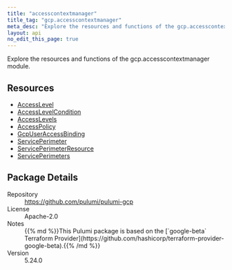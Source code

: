 ```yaml
---
title: "accesscontextmanager"
title_tag: "gcp.accesscontextmanager"
meta_desc: "Explore the resources and functions of the gcp.accesscontextmanager module."
layout: api
no_edit_this_page: true
---
```


<!-- WARNING: this file was generated by Pulumi Docs Generator. -->
<!-- Do not edit by hand unless you're certain you know what you are doing! -->

Explore the resources and functions of the gcp.accesscontextmanager module.

<h2 id="resources">Resources</h2>
<ul class="api">
    <li><a href="accesslevel" title="AccessLevel"><span class="api-symbol api-symbol--resource"></span>AccessLevel</a></li>
    <li><a href="accesslevelcondition" title="AccessLevelCondition"><span class="api-symbol api-symbol--resource"></span>AccessLevelCondition</a></li>
    <li><a href="accesslevels" title="AccessLevels"><span class="api-symbol api-symbol--resource"></span>AccessLevels</a></li>
    <li><a href="accesspolicy" title="AccessPolicy"><span class="api-symbol api-symbol--resource"></span>AccessPolicy</a></li>
    <li><a href="gcpuseraccessbinding" title="GcpUserAccessBinding"><span class="api-symbol api-symbol--resource"></span>GcpUserAccessBinding</a></li>
    <li><a href="serviceperimeter" title="ServicePerimeter"><span class="api-symbol api-symbol--resource"></span>ServicePerimeter</a></li>
    <li><a href="serviceperimeterresource" title="ServicePerimeterResource"><span class="api-symbol api-symbol--resource"></span>ServicePerimeterResource</a></li>
    <li><a href="serviceperimeters" title="ServicePerimeters"><span class="api-symbol api-symbol--resource"></span>ServicePerimeters</a></li>
</ul>

<h2 id="package-details">Package Details</h2>
<dl class="package-details">
	<dt>Repository</dt>
	<dd><a href="https://github.com/pulumi/pulumi-gcp">https://github.com/pulumi/pulumi-gcp</a></dd>
	<dt>License</dt>
	<dd>Apache-2.0</dd>
	<dt>Notes</dt>
	<dd>{{% md %}}This Pulumi package is based on the [`google-beta` Terraform Provider](https://github.com/hashicorp/terraform-provider-google-beta).{{% /md %}}</dd>
	<dt>Version</dt>
	<dd>5.24.0</dd>
</dl>

